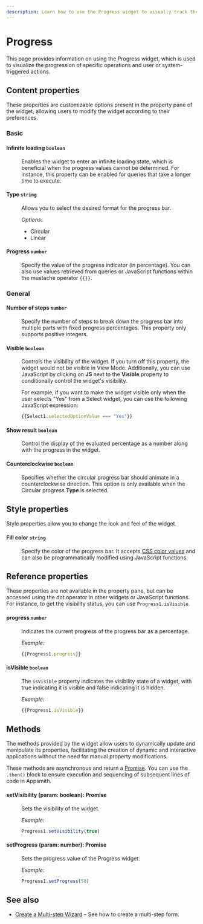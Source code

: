 ```yaml
---
description: Learn how to use the Progress widget to visually track the progress of tasks or processes in your application.
---
```

# Progress

This page provides information on using the Progress widget, which is used to visualize the progression of specific operations and user or system-triggered actions.



<VideoEmbed host="youtube" videoId="Yg1Pfy7uc1s" title="How to use Progress Widget" caption="How to use Progress Widget"/>

## Content properties


These properties are customizable options present in the property pane of the widget, allowing users to modify the widget according to their preferences.


### Basic

#### Infinite loading `boolean`

<dd>

Enables the widget to enter an infinite loading state, which is beneficial when the progress values cannot be determined. For instance, this property can be enabled for queries that take a longer time to execute.

</dd>

#### Type `string`

<dd>

Allows you to select the desired format for the progress bar.

*Options:*
* Circular
* Linear


</dd>

#### Progress `number`

<dd>

Specify the value of the progress indicator (in percentage). You can also use values retrieved from queries or JavaScript functions within the mustache operator `{{}}`.

</dd>


### General

#### Number of steps `number`

<dd>

Specify the number of steps to break down the progress bar into multiple parts with fixed progress percentages. This property only supports positive integers.


</dd>

#### Visible `boolean`

<dd>

Controls the visibility of the widget. If you turn off this property, the widget would not be visible in View Mode. Additionally, you can use JavaScript by clicking on **JS** next to the **Visible** property to conditionally control the widget's visibility.

For example, if you want to make the widget visible only when the user selects "Yes" from a Select widget, you can use the following JavaScript expression: 
```js
{{Select1.selectedOptionValue === "Yes"}}
```

</dd>

#### Show result `boolean`

<dd>

Control the display of the evaluated percentage as a number along with the progress in the widget.


</dd>

#### Counterclockwise  `boolean`

<dd>

Specifies whether the circular progress bar should animate in a counterclockwise direction. This option is only available when the Circular progress **Type** is selected.


</dd>

## Style properties
Style properties allow you to change the look and feel of the widget.

#### Fill color `string`

<dd>

Specify the color of the progress bar. It accepts [CSS color values](https://developer.mozilla.org/en-US/docs/Web/CSS/color) and can also be programmatically modified using JavaScript functions.


</dd>

## Reference properties

These properties are not available in the property pane, but can be accessed using the dot operator in other widgets or JavaScript functions. For instance, to get the visibility status, you can use `Progress1.isVisible`.

#### progress `number`

<dd>

Indicates the current progress of the progress bar as a percentage.

*Example:*

```js
{{Progress1.progress}}
```


</dd>

#### isVisible `boolean`
<dd>

The `isVisible` property indicates the visibility state of a widget, with true indicating it is visible and false indicating it is hidden.

*Example:*

```js
{{Progress1.isVisible}}
```


</dd>

## Methods

The methods provided by the widget allow users to dynamically update and manipulate its properties, facilitating the creation of dynamic and interactive applications without the need for manual property modifications. 

These methods are asynchronous and return a [Promise](/core-concepts/writing-code/javascript-promises#using-promises-in-appsmith). You can use the `.then()` block to ensure execution and sequencing of subsequent lines of code in Appsmith.



#### setVisibility (param: boolean): Promise

<dd>

Sets the visibility of the widget.

*Example*:

```js
Progress1.setVisibility(true)
```

</dd>


#### setProgress (param: number): Promise

<dd>

Sets the progress value of the Progress widget.

*Example*:

```js
Progress1.setProgress(50)
```

</dd>

## See also

- [Create a Multi-step Wizard](/build-apps/how-to-guides/Multi-step-Form-or-Wizard-Using-Tabs) – See how to create a multi-step form.